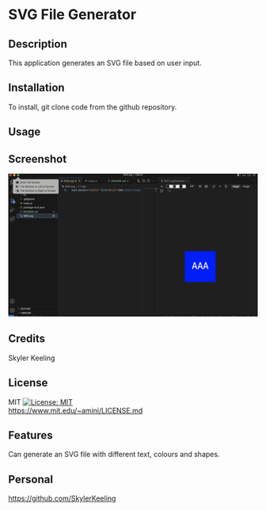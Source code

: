 # SVG File Generator

## Description

This application generates an SVG file based on user input.

## Installation

To install, git clone code from the github repository.

## Usage

## Screenshot

![alt text](images/photo.png)

## Credits

Skyler Keeling

## License

MIT
[![License: MIT](https://img.shields.io/badge/License-MIT-yellow.svg)](https://opensource.org/licenses/MIT)
<br>
https://www.mit.edu/~amini/LICENSE.md

## Features

Can generate an SVG file with different text, colours and shapes.

## Personal

https://github.com/SkylerKeeling
